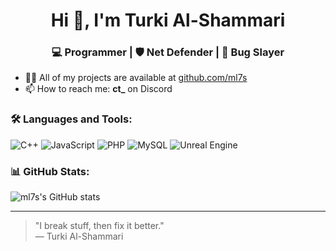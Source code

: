 <h1 align="center">Hi 👋, I'm Turki Al-Shammari</h1>
<h3 align="center">💻 Programmer | 🛡️ Net Defender | 🔧 Bug Slayer</h3>


- 👨‍💻 All of my projects are available at [github.com/ml7s](https://github.com/ml7s)
- 📫 How to reach me: **ct_** on Discord

### 🛠 Languages and Tools:
![C++](https://img.shields.io/badge/C++-00599C?style=flat&logo=c%2B%2B&logoColor=white)
![JavaScript](https://img.shields.io/badge/JavaScript-F7DF1E?style=flat&logo=javascript&logoColor=black)
![PHP](https://img.shields.io/badge/PHP-777BB4?style=flat&logo=php&logoColor=white)
![MySQL](https://img.shields.io/badge/MySQL-4479A1?style=flat&logo=mysql&logoColor=white)
![Unreal Engine](https://img.shields.io/badge/Unreal-313131?style=flat&logo=unrealengine&logoColor=white)

### 📊 GitHub Stats:
![ml7s's GitHub stats](https://github-readme-stats.vercel.app/api?username=ml7s&show_icons=true&theme=radical)

---

> "I break stuff, then fix it better."  
> — Turki Al-Shammari

